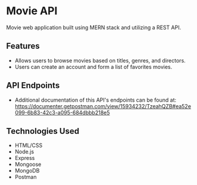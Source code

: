 # Movie API
Movie web application built using MERN stack and utilizing a REST API.
## Features
* Allows users to browse movies based on titles, genres, and directors.
* Users can create an account and form a list of favorites movies.
## API Endpoints
* Additional documentation of this API's endpoints can be found at: https://documenter.getpostman.com/view/15934232/TzeahQZB#ea52e099-6b83-42c3-a095-684dbbb218e5
## Technologies Used
* HTML/CSS
* Node.js
* Express
* Mongoose
* MongoDB
* Postman
